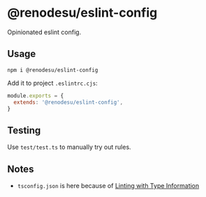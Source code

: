 # @renodesu/eslint-config

Opinionated eslint config.

## Usage

```
npm i @renodesu/eslint-config
```

Add it to project `.eslintrc.cjs`:

```javascript
module.exports = {
  extends: '@renodesu/eslint-config',
}
```

## Testing

Use `test/test.ts` to manually try out rules.

## Notes

- `tsconfig.json` is here because of [Linting with Type Information](https://typescript-eslint.io/docs/linting/type-linting/)
